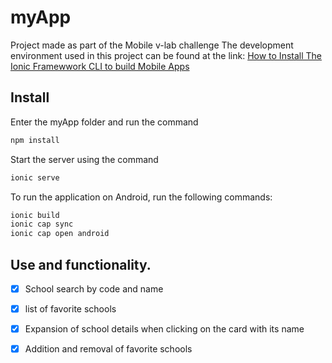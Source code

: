 # myApp
Project made as part of the Mobile v-lab challenge 
The development environment used in this project can be found at the link: [How to Install The Ionic Framewwork CLI to build Mobile Apps](https://ionicframework.com/docs/intro/cli)

## Install 
Enter the myApp folder and run the command

```bash
npm install 
```


Start the server using the command
```bash
ionic serve
```



To run the application on Android, run the following commands:
```bash
ionic build
ionic cap sync
ionic cap open android

```
## Use and functionality.

- [x] School search by code and name
- [x] list of favorite schools
- [x] Expansion of school details when clicking on the card with its name
- [x] Addition and removal of favorite schools




##
